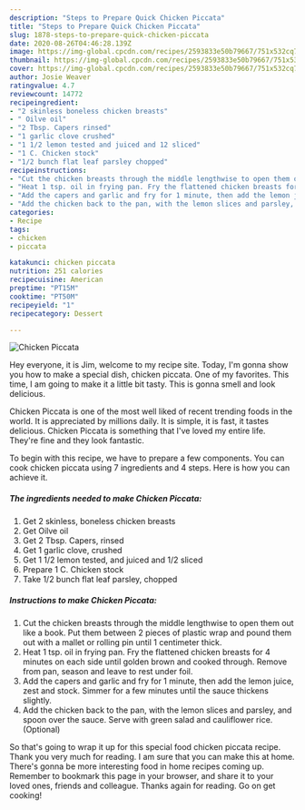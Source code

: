 ```yaml
---
description: "Steps to Prepare Quick Chicken Piccata"
title: "Steps to Prepare Quick Chicken Piccata"
slug: 1878-steps-to-prepare-quick-chicken-piccata
date: 2020-08-26T04:46:28.139Z
image: https://img-global.cpcdn.com/recipes/2593833e50b79667/751x532cq70/chicken-piccata-recipe-main-photo.jpg
thumbnail: https://img-global.cpcdn.com/recipes/2593833e50b79667/751x532cq70/chicken-piccata-recipe-main-photo.jpg
cover: https://img-global.cpcdn.com/recipes/2593833e50b79667/751x532cq70/chicken-piccata-recipe-main-photo.jpg
author: Josie Weaver
ratingvalue: 4.7
reviewcount: 14772
recipeingredient:
- "2 skinless boneless chicken breasts"
- " Oilve oil"
- "2 Tbsp. Capers rinsed"
- "1 garlic clove crushed"
- "1 1/2 lemon tested and juiced and 12 sliced"
- "1 C. Chicken stock"
- "1/2 bunch flat leaf parsley chopped"
recipeinstructions:
- "Cut the chicken breasts through the middle lengthwise to open them out like a book. Put them between 2 pieces of plastic wrap and pound them out with a mallet or rolling pin until 1 centimeter thick."
- "Heat 1 tsp. oil in frying pan. Fry the flattened chicken breasts for 4 minutes on each side until golden brown and cooked through. Remove from pan, season and leave to rest under foil."
- "Add the capers and garlic and fry for 1 minute, then add the lemon juice, zest and stock. Simmer for a few minutes until the sauce thickens slightly."
- "Add the chicken back to the pan, with the lemon slices and parsley, and spoon over the sauce. Serve with green salad and cauliflower rice. (Optional)"
categories:
- Recipe
tags:
- chicken
- piccata

katakunci: chicken piccata 
nutrition: 251 calories
recipecuisine: American
preptime: "PT15M"
cooktime: "PT50M"
recipeyield: "1"
recipecategory: Dessert

---
```



![Chicken Piccata](https://img-global.cpcdn.com/recipes/2593833e50b79667/751x532cq70/chicken-piccata-recipe-main-photo.jpg)

Hey everyone, it is Jim, welcome to my recipe site. Today, I'm gonna show you how to make a special dish, chicken piccata. One of my favorites. This time, I am going to make it a little bit tasty. This is gonna smell and look delicious.

Chicken Piccata is one of the most well liked of recent trending foods in the world. It is appreciated by millions daily. It is simple, it is fast, it tastes delicious. Chicken Piccata is something that I've loved my entire life. They're fine and they look fantastic.




To begin with this recipe, we have to prepare a few components. You can cook chicken piccata using 7 ingredients and 4 steps. Here is how you can achieve it.

<!--inarticleads1-->

##### The ingredients needed to make Chicken Piccata:

1. Get 2 skinless, boneless chicken breasts
1. Get  Oilve oil
1. Get 2 Tbsp. Capers, rinsed
1. Get 1 garlic clove, crushed
1. Get 1 1/2 lemon tested, and juiced and 1/2 sliced
1. Prepare 1 C. Chicken stock
1. Take 1/2 bunch flat leaf parsley, chopped




<!--inarticleads2-->

##### Instructions to make Chicken Piccata:

1. Cut the chicken breasts through the middle lengthwise to open them out like a book. Put them between 2 pieces of plastic wrap and pound them out with a mallet or rolling pin until 1 centimeter thick.
1. Heat 1 tsp. oil in frying pan. Fry the flattened chicken breasts for 4 minutes on each side until golden brown and cooked through. Remove from pan, season and leave to rest under foil.
1. Add the capers and garlic and fry for 1 minute, then add the lemon juice, zest and stock. Simmer for a few minutes until the sauce thickens slightly.
1. Add the chicken back to the pan, with the lemon slices and parsley, and spoon over the sauce. Serve with green salad and cauliflower rice. (Optional)




So that's going to wrap it up for this special food chicken piccata recipe. Thank you very much for reading. I am sure that you can make this at home. There's gonna be more interesting food in home recipes coming up. Remember to bookmark this page in your browser, and share it to your loved ones, friends and colleague. Thanks again for reading. Go on get cooking!
